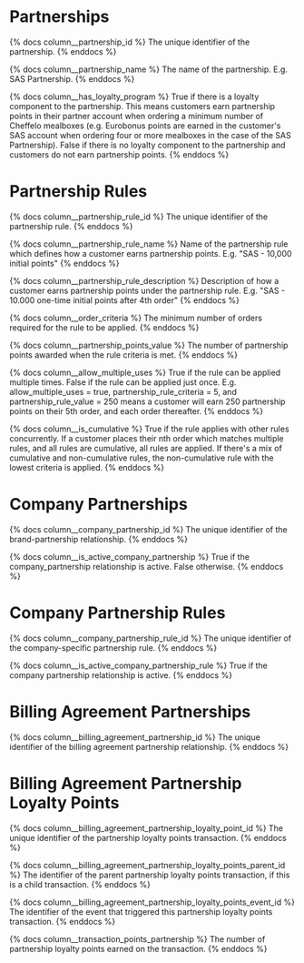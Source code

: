# Partnerships

{% docs column__partnership_id %}
The unique identifier of the partnership.
{% enddocs %}

{% docs column__partnership_name %}
The name of the partnership. E.g. SAS Partnership.
{% enddocs %}

{% docs column__has_loyalty_program %}
True if there is a loyalty component to the partnership. This means customers earn partnership points in their partner account when ordering a minimum number of Cheffelo mealboxes (e.g. Eurobonus points are earned in the customer's SAS account when ordering four or more mealboxes in the case of the SAS Partnership). False if there is no loyalty component to the partnership and customers do not earn partnership points.
{% enddocs %}

# Partnership Rules

{% docs column__partnership_rule_id %}
The unique identifier of the partnership rule.
{% enddocs %}

{% docs column__partnership_rule_name %}
Name of the partnership rule which defines how a customer earns partnership points. E.g. "SAS - 10,000 initial points"
{% enddocs %}

{% docs column__partnership_rule_description %}
Description of how a customer earns partnership points under the partnership rule. E.g. "SAS - 10.000 one-time initial points after 4th order"
{% enddocs %}

{% docs column__order_criteria %}
The minimum number of orders required for the rule to be applied.
{% enddocs %}

{% docs column__partnership_points_value %}
The number of partnership points awarded when the rule criteria is met.
{% enddocs %}

{% docs column__allow_multiple_uses %}
True if the rule can be applied multiple times. False if the rule can be applied just once. E.g. allow_multiple_uses = true, partnership_rule_criteria = 5, and partnership_rule_value = 250 means a customer will earn 250 partnership points on their 5th order, and each order thereafter.
{% enddocs %}

{% docs column__is_cumulative %}
True if the rule applies with other rules concurrently. If a customer places their nth order which matches multiple rules, and all rules are cumulative, all rules are applied. If there's a mix of cumulative and non-cumulative rules, the non-cumulative rule with the lowest criteria is applied.
{% enddocs %}

# Company Partnerships

{% docs column__company_partnership_id %}
The unique identifier of the brand-partnership relationship.
{% enddocs %}

{% docs column__is_active_company_partnership %}
True if the company_partnership relationship is active. False otherwise.
{% enddocs %}

# Company Partnership Rules

{% docs column__company_partnership_rule_id %}
The unique identifier of the company-specific partnership rule.
{% enddocs %}

{% docs column__is_active_company_partnership_rule %}
True if the company partnership relationship is active.
{% enddocs %}

# Billing Agreement Partnerships

{% docs column__billing_agreement_partnership_id %}
The unique identifier of the billing agreement partnership relationship.
{% enddocs %}

# Billing Agreement Partnership Loyalty Points

{% docs column__billing_agreement_partnership_loyalty_point_id %}
The unique identifier of the partnership loyalty points transaction.
{% enddocs %}

{% docs column__billing_agreement_partnership_loyalty_points_parent_id %}
The identifier of the parent partnership loyalty points transaction, if this is a child transaction.
{% enddocs %}

{% docs column__billing_agreement_partnership_loyalty_points_event_id %}
The identifier of the event that triggered this partnership loyalty points transaction.
{% enddocs %}

{% docs column__transaction_points_partnership %}
The number of partnership loyalty points earned on the transaction.
{% enddocs %}